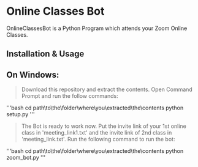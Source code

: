 # Online Classes Bot 

OnlineClassesBot is a Python Program which attends your Zoom Online Classes.

## Installation & Usage

On Windows:
-
> Download this repository and extract the contents.
> Open Command Prompt and run the follow commands:

'''bash
cd path\to\the\folder\where\you\extracted\the\contents
python setup.py 
'''
> The Bot is ready to work now.
> Put the invite link of your 1st online class in 'meeting_link1.txt' and the invite link of 2nd class in 'meeting_link.txt'.
> Run the following command to run the bot:

'''bash
cd path\to\the\folder\where\you\extracted\the\contents
python zoom_bot.py
'''
